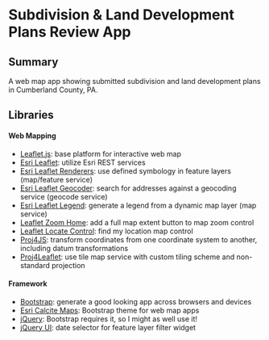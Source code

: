 # Subdivision & Land Development Plans Review App

## Summary
A web map app showing submitted subdivision and land development plans in Cumberland County, PA.

## Libraries
#### Web Mapping
- [Leaflet.js](https://github.com/Leaflet/Leaflet): base platform for interactive web map
- [Esri Leaflet](https://github.com/Esri/esri-leaflet): utilize Esri REST services
- [Esri Leaflet Renderers](https://github.com/esri/esri-leaflet-renderers): use defined symbology in feature layers (map/feature service)
- [Esri Leaflet Geocoder](https://github.com/esri/esri-leaflet-geocoder): search for addresses against a geocoding service (geocode service)
- [Esri Leaflet Legend](https://github.com/w8r/esri-leaflet-legend): generate a legend from a dynamic map layer (map service)
- [Leaflet Zoom Home](https://github.com/torfsen/leaflet.zoomhome): add a full map extent button to map zoom control
- [Leaflet Locate Control](https://github.com/domoritz/leaflet-locatecontrol): find my location map control
- [Proj4JS](https://github.com/proj4js/proj4js): transform coordinates from one coordinate system to another, including datum transformations
- [Proj4Leaflet](https://github.com/kartena/Proj4Leaflet): use tile map service with custom tiling scheme and non-standard projection

#### Framework
- [Bootstrap](https://github.com/twbs/bootstrap): generate a good looking app across browsers and devices
- [Esri Calcite Maps](https://github.com/Esri/calcite-maps): Bootstrap theme for web map apps
- [jQuery](https://github.com/jquery/jquery): Bootstrap requires it, so I might as well use it!
- [jQuery UI](https://github.com/jquery/jquery-ui): date selector for feature layer filter widget
